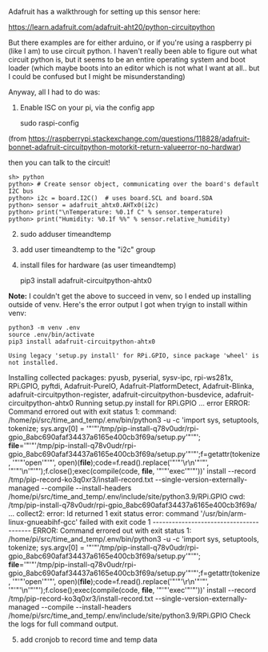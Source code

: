 Adafruit has a walkthrough for setting up this sensor here:

https://learn.adafruit.com/adafruit-aht20/python-circuitpython

But there examples are for either arduino, or if you're using a raspberry pi
(like I am) to use circuit python. I haven't really been able to figure out
what circuit python is, but it seems to be an entire operating system and boot
loader (which maybe boots into an editor which is not what I want at all.. but
I could be confused but I might be misunderstanding)

Anyway, all I had to do was:

1. Enable ISC on your pi, via the config app

	sudo raspi-config

(from https://raspberrypi.stackexchange.com/questions/118828/adafruit-bonnet-adafruit-circuitpython-motorkit-return-valueerror-no-hardwar)


then you can talk to the circuit!

	sh> python
	python> # Create sensor object, communicating over the board's default I2C bus
	python> i2c = board.I2C()  # uses board.SCL and board.SDA
	python> sensor = adafruit_ahtx0.AHTx0(i2c)
 	python> print("\nTemperature: %0.1f C" % sensor.temperature)
	python> print("Humidity: %0.1f %%" % sensor.relative_humidity)

2. sudo adduser timeandtemp

3. add user timeandtemp to the "i2c" group

4. install files for hardware (as user timeandtemp)
	
	pip3 install adafruit-circuitpython-ahtx0

**Note:** I  couldn't get the above to succeed in venv, so I ended up installing outside of venv. Here's the error output I got when tryign to install within venv:

	python3 -m venv .env
	source .env/bin/activate
	pip3 install adafruit-circuitpython-ahtx0

	Using legacy 'setup.py install' for RPi.GPIO, since package 'wheel' is not installed.
Installing collected packages: pyusb, pyserial, sysv-ipc, rpi-ws281x, RPi.GPIO, pyftdi, Adafruit-PureIO, Adafruit-PlatformDetect, Adafruit-Blinka, adafruit-circuitpython-register, adafruit-circuitpython-busdevice, adafruit-circuitpython-ahtx0
    Running setup.py install for RPi.GPIO ... error
    ERROR: Command errored out with exit status 1:
     command: /home/pi/src/time_and_temp/.env/bin/python3 -u -c 'import sys, setuptools, tokenize; sys.argv[0] = '"'"'/tmp/pip-install-q78v0udr/rpi-gpio_8abc690afaf34437a6165e400cb3f69a/setup.py'"'"'; __file__='"'"'/tmp/pip-install-q78v0udr/rpi-gpio_8abc690afaf34437a6165e400cb3f69a/setup.py'"'"';f=getattr(tokenize, '"'"'open'"'"', open)(__file__);code=f.read().replace('"'"'\r\n'"'"', '"'"'\n'"'"');f.close();exec(compile(code, __file__, '"'"'exec'"'"'))' install --record /tmp/pip-record-ko3q0xr3/install-record.txt --single-version-externally-managed --compile --install-headers /home/pi/src/time_and_temp/.env/include/site/python3.9/RPi.GPIO
         cwd: /tmp/pip-install-q78v0udr/rpi-gpio_8abc690afaf34437a6165e400cb3f69a/
	...
  collect2: error: ld returned 1 exit status
    error: command '/usr/bin/arm-linux-gnueabihf-gcc' failed with exit code 1
    ----------------------------------------
ERROR: Command errored out with exit status 1: /home/pi/src/time_and_temp/.env/bin/python3 -u -c 'import sys, setuptools, tokenize; sys.argv[0] = '"'"'/tmp/pip-install-q78v0udr/rpi-gpio_8abc690afaf34437a6165e400cb3f69a/setup.py'"'"'; __file__='"'"'/tmp/pip-install-q78v0udr/rpi-gpio_8abc690afaf34437a6165e400cb3f69a/setup.py'"'"';f=getattr(tokenize, '"'"'open'"'"', open)(__file__);code=f.read().replace('"'"'\r\n'"'"', '"'"'\n'"'"');f.close();exec(compile(code, __file__, '"'"'exec'"'"'))' install --record /tmp/pip-record-ko3q0xr3/install-record.txt --single-version-externally-managed --compile --install-headers /home/pi/src/time_and_temp/.env/include/site/python3.9/RPi.GPIO Check the logs for full command output.

5. add cronjob to record time and temp data
